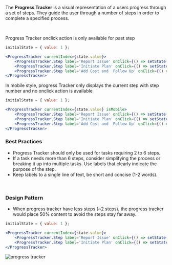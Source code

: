 The **Progress Tracker** is a visual representation of a users progress through a set of steps.
They guide the user through a number of steps in order to complete a specified process.

<br />

Progress Tracker onclick action is only available for past step

```jsx
initialState = { value: 1 };

<ProgressTracker currentIndex={state.value}>
    <ProgressTracker.Step label='Report Issue' onClick={() => setState({value:0})}/>
    <ProgressTracker.Step label='Initiate Plan' onClick={() => setState({value:1})}/>
    <ProgressTracker.Step label='Add Cost and  Follow Up' onClick={() => setState({value:2})}/>
</ProgressTracker>
```

In mobile style, progress Tracker only displays the current step with step number and no onclick action is available

```jsx
initialState = { value: 1 };

<ProgressTracker currentIndex={state.value} isMobile>
    <ProgressTracker.Step label='Report Issue' onClick={() => setState({value:0})}/>
    <ProgressTracker.Step label='Initiate Plan' onClick={() => setState({value:1})}/>
    <ProgressTracker.Step label='Add Cost and  Follow Up' onClick={() => setState({value:2})}/>
</ProgressTracker>
```

### Best Practices
* Progress Tracker should only be used for tasks requiring 2 to 6 steps.
* If a task needs more than 6 steps, consider simplifying the process or breaking it up into multiple tasks.
Use labels that clearly indicate the purpose of the step.
* Keep labels to a single line of text, be short and concise (1-2 words).

<br />

### Design Pattern
* When progress tracker have less steps (~2 steps), the progress tracker would place 50% content to avoid the steps stay far away. 
```jsx
initialState = { value: 1 };

<ProgressTracker currentIndex={state.value}>
    <ProgressTracker.Step label='Report Issue' onClick={() => setState({value:0})}/>
    <ProgressTracker.Step label='Initiate Plan' onClick={() => setState({value:1})}/>
</ProgressTracker>
```

![progress tracker](./image/ProgressTracker.png)
